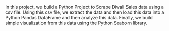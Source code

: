 In this project, we build a Python Project to Scrape Diwali Sales data using a csv file. Using this csv file, we extract the data and then load this data into a Python Pandas DataFrame and then analyze this data. Finally, we build simple visualization from this data using the Python Seaborn library.
